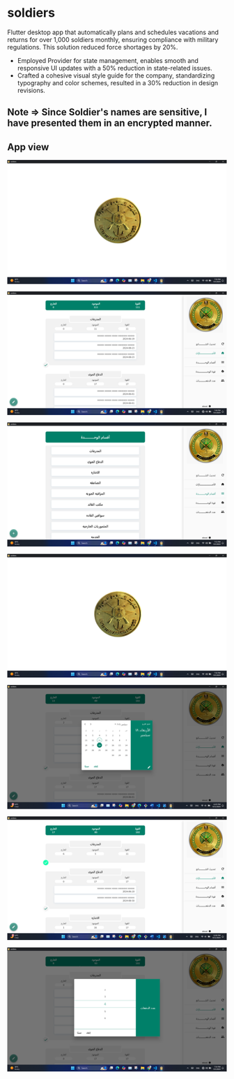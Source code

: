 # soldiers

Flutter desktop app that automatically plans and schedules vacations and returns for over 1,000 soldiers monthly, ensuring compliance with military regulations. This solution reduced force shortages by 20%.

- Employed Provider for state management, enables smooth and responsive UI updates with a 50% reduction in state-related issues.
- Crafted a cohesive visual style guide for the company, standardizing typography and color schemes, resulted in a 30% reduction in design revisions.


## Note  =>   Since Soldier's names are sensitive, I have presented them in an encrypted manner.


## App view
![Copy of Neon gradient mobile mockup linkedin post ](https://github.com/hassanMetwally/Soldiers/blob/master/images/1.png)

![Copy of Neon gradient mobile mockup linkedin post ](https://github.com/hassanMetwally/Soldiers/blob/master/images/2.png)

![Copy of Neon gradient mobile mockup linkedin post ](https://github.com/hassanMetwally/Soldiers/blob/master/images/3.png)

![Copy of Neon gradient mobile mockup linkedin post ](https://github.com/hassanMetwally/Soldiers/blob/master/images/1.png)

![Copy of Neon gradient mobile mockup linkedin post ](https://github.com/hassanMetwally/Soldiers/blob/master/images/5.png)

![Copy of Neon gradient mobile mockup linkedin post ](https://github.com/hassanMetwally/Soldiers/blob/master/images/6.png)

![Copy of Neon gradient mobile mockup linkedin post ](https://github.com/hassanMetwally/Soldiers/blob/master/images/7.png)


